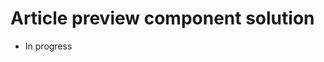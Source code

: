 # Article preview component solution

- In progress

<!-- :heavy_check_mark: This is a solution to the [Article preview component challenge on Frontend Mentor](https://www.frontendmentor.io/challenges/article-preview-component-dYBN_pYFT).

Frontend Mentor challenges help you improve your coding skills by building realistic projects. 

## Overview

### The challenge

Users should be able to:

- View the optimal layout for the component depending on their device's screen size
- See the social media share links when they click the share icon

### Screenshot

<img src="./design/desktop-preview.jpg" alt="screenshot" width="400"/>
  
### Links

- Live Site URL: [https://dewslyse.github.io/FEM_Solutions/article-preview-component/](https://dewslyse.github.io/FEM_Solutions/article-preview-component/)
- Solution URL: [https://github.com/dewslyse/FEM_Solutions/tree/main/article-preview-component](https://github.com/dewslyse/FEM_Solutions/tree/main/article-preview-component)
- View [solution on Frontend mentor]() :fire:

<!-- ### Built with

- Semantic HTML5 markup
- SASS
- Flexbox
- CSS Grid
- Mobile-first workflow --> 
